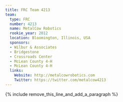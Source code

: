 ```yaml
---
title: FRC Team 4213
team:
  type: FRC
  number: 4213
  name: MetalCow Robotics
  rookie_year: 2012
  location: Bloomington, Illinois, USA
  sponsors:
  - Wilbur & Associates
  - Bridgestone
  - Crossroads Center
  - McLean County 4-H
  - McLean County 4-H
  links:
    Website: http://metalcowrobotics.com
    Twitter: https://twitter.com/metalcow4213
---
```


{% include remove_this_line_and_add_a_paragraph %}